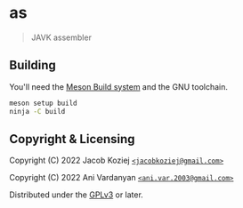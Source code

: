 # as

> JAVK assembler


## Building

You'll need the [Meson Build system] and the GNU toolchain.

```sh
meson setup build
ninja -C build
```


## Copyright & Licensing

Copyright (C) 2022  Jacob Koziej [`<jacobkoziej@gmail.com>`]

Copyright (C) 2022  Ani Vardanyan [`<ani.var.2003@gmail.com>`]

Distributed under the [GPLv3] or later.


[Meson Build system]: https://mesonbuild.com/
[`<jacobkoziej@gmail.com>`]: mailto:jacobkoziej@gmail.com
[`<ani.var.2003@gmail.com>`]: mailto:ani.var.2003@gmail.com
[GPLv3]: LICENSE.md
